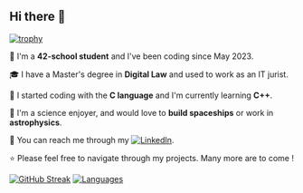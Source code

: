 ## Hi there 👋

[![trophy](https://github-profile-trophy.vercel.app/?username=rmnina&theme=onedark)](https://github.com/ryo-ma/github-profile-trophy)

🔭 I'm a **42-school student** and I've been coding since May 2023.

🎓 I have a Master's degree in **Digital Law** and used to work as an IT jurist.

🌱 I started coding with the **C language** and I'm currently learning **C++**.

🚀 I'm a science enjoyer, and would love to **build spaceships** or work in **astrophysics**.

💬 You can reach me through my  [![LinkedIn](https://img.shields.io/badge/LinkedIn-%230077B5.svg?logo=linkedin&logoColor=white)](https://www.linkedin.com/in/jovica-dufour-34230bb9?/).

⭐ Please feel free to navigate through my projects. Many more are to come !

[![GitHub Streak](https://streak-stats.demolab.com/?user=rmnina&theme=onedark)](https://git.io/streak-stats)
[![Languages](https://github-readme-stats.vercel.app/api/top-langs/?username=rmnina&theme=onedark)](https://git.io/github-readme-stats)

##

